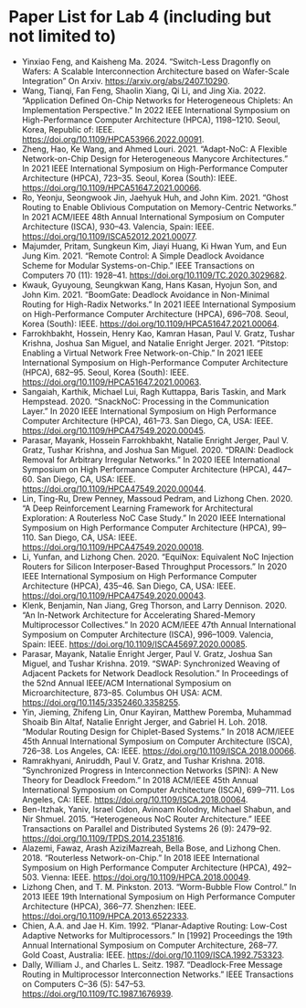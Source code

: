 # Paper List for Lab 4 (including but not limited to)
- Yinxiao Feng, and Kaisheng Ma. 2024. “Switch-Less Dragonfly on Wafers: A Scalable Interconnection Architecture based on Wafer-Scale Integration” On Arxiv. https://arxiv.org/abs/2407.10290.
- Wang, Tianqi, Fan Feng, Shaolin Xiang, Qi Li, and Jing Xia. 2022. “Application Defined On-Chip Networks for Heterogeneous Chiplets: An Implementation Perspective.” In 2022 IEEE International Symposium on High-Performance Computer Architecture (HPCA), 1198–1210. Seoul, Korea, Republic of: IEEE. https://doi.org/10.1109/HPCA53966.2022.00091.
- Zheng, Hao, Ke Wang, and Ahmed Louri. 2021. “Adapt-NoC: A Flexible Network-on-Chip Design for Heterogeneous Manycore Architectures.” In 2021 IEEE International Symposium on High-Performance Computer Architecture (HPCA), 723–35. Seoul, Korea (South): IEEE. https://doi.org/10.1109/HPCA51647.2021.00066.
- Ro, Yeonju, Seongwook Jin, Jaehyuk Huh, and John Kim. 2021. “Ghost Routing to Enable Oblivious Computation on Memory-Centric Networks.” In 2021 ACM/IEEE 48th Annual International Symposium on Computer Architecture (ISCA), 930–43. Valencia, Spain: IEEE. https://doi.org/10.1109/ISCA52012.2021.00077.
- Majumder, Pritam, Sungkeun Kim, Jiayi Huang, Ki Hwan Yum, and Eun Jung Kim. 2021. “Remote Control: A Simple Deadlock Avoidance Scheme for Modular Systems-on-Chip.” IEEE Transactions on Computers 70 (11): 1928–41. https://doi.org/10.1109/TC.2020.3029682.
- Kwauk, Gyuyoung, Seungkwan Kang, Hans Kasan, Hyojun Son, and John Kim. 2021. “BoomGate: Deadlock Avoidance in Non-Minimal Routing for High-Radix Networks.” In 2021 IEEE International Symposium on High-Performance Computer Architecture (HPCA), 696–708. Seoul, Korea (South): IEEE. https://doi.org/10.1109/HPCA51647.2021.00064.
- Farrokhbakht, Hossein, Henry Kao, Kamran Hasan, Paul V. Gratz, Tushar Krishna, Joshua San Miguel, and Natalie Enright Jerger. 2021. “Pitstop: Enabling a Virtual Network Free Network-on-Chip.” In 2021 IEEE International Symposium on High-Performance Computer Architecture (HPCA), 682–95. Seoul, Korea (South): IEEE. https://doi.org/10.1109/HPCA51647.2021.00063.
- Sangaiah, Karthik, Michael Lui, Ragh Kuttappa, Baris Taskin, and Mark Hempstead. 2020. “SnackNoC: Processing in the Communication Layer.” In 2020 IEEE International Symposium on High Performance Computer Architecture (HPCA), 461–73. San Diego, CA, USA: IEEE. https://doi.org/10.1109/HPCA47549.2020.00045.
- Parasar, Mayank, Hossein Farrokhbakht, Natalie Enright Jerger, Paul V. Gratz, Tushar Krishna, and Joshua San Miguel. 2020. “DRAIN: Deadlock Removal for Arbitrary Irregular Networks.” In 2020 IEEE International Symposium on High Performance Computer Architecture (HPCA), 447–60. San Diego, CA, USA: IEEE. https://doi.org/10.1109/HPCA47549.2020.00044.
- Lin, Ting-Ru, Drew Penney, Massoud Pedram, and Lizhong Chen. 2020. “A Deep Reinforcement Learning Framework for Architectural Exploration: A Routerless NoC Case Study.” In 2020 IEEE International Symposium on High Performance Computer Architecture (HPCA), 99–110. San Diego, CA, USA: IEEE. https://doi.org/10.1109/HPCA47549.2020.00018.
- Li, Yunfan, and Lizhong Chen. 2020. “EquiNox: Equivalent NoC Injection Routers for Silicon Interposer-Based Throughput Processors.” In 2020 IEEE International Symposium on High Performance Computer Architecture (HPCA), 435–46. San Diego, CA, USA: IEEE. https://doi.org/10.1109/HPCA47549.2020.00043.
- Klenk, Benjamin, Nan Jiang, Greg Thorson, and Larry Dennison. 2020. “An In-Network Architecture for Accelerating Shared-Memory Multiprocessor Collectives.” In 2020 ACM/IEEE 47th Annual International Symposium on Computer Architecture (ISCA), 996–1009. Valencia, Spain: IEEE. https://doi.org/10.1109/ISCA45697.2020.00085.
- Parasar, Mayank, Natalie Enright Jerger, Paul V. Gratz, Joshua San Miguel, and Tushar Krishna. 2019. “SWAP: Synchronized Weaving of Adjacent Packets for Network Deadlock Resolution.” In Proceedings of the 52nd Annual IEEE/ACM International Symposium on Microarchitecture, 873–85. Columbus OH USA: ACM. https://doi.org/10.1145/3352460.3358255.
- Yin, Jieming, Zhifeng Lin, Onur Kayiran, Matthew Poremba, Muhammad Shoaib Bin Altaf, Natalie Enright Jerger, and Gabriel H. Loh. 2018. “Modular Routing Design for Chiplet-Based Systems.” In 2018 ACM/IEEE 45th Annual International Symposium on Computer Architecture (ISCA), 726–38. Los Angeles, CA: IEEE. https://doi.org/10.1109/ISCA.2018.00066.
- Ramrakhyani, Aniruddh, Paul V. Gratz, and Tushar Krishna. 2018. “Synchronized Progress in Interconnection Networks (SPIN): A New Theory for Deadlock Freedom.” In 2018 ACM/IEEE 45th Annual International Symposium on Computer Architecture (ISCA), 699–711. Los Angeles, CA: IEEE. https://doi.org/10.1109/ISCA.2018.00064.
- Ben-Itzhak, Yaniv, Israel Cidon, Avinoam Kolodny, Michael Shabun, and Nir Shmuel. 2015. “Heterogeneous NoC Router Architecture.” IEEE Transactions on Parallel and Distributed Systems 26 (9): 2479–92. https://doi.org/10.1109/TPDS.2014.2351816.
- Alazemi, Fawaz, Arash AziziMazreah, Bella Bose, and Lizhong Chen. 2018. “Routerless Network-on-Chip.” In 2018 IEEE International Symposium on High Performance Computer Architecture (HPCA), 492–503. Vienna: IEEE. https://doi.org/10.1109/HPCA.2018.00049.
- Lizhong Chen, and T. M. Pinkston. 2013. “Worm-Bubble Flow Control.” In 2013 IEEE 19th International Symposium on High Performance Computer Architecture (HPCA), 366–77. Shenzhen: IEEE. https://doi.org/10.1109/HPCA.2013.6522333.
- Chien, A.A. and Jae H. Kim. 1992. “Planar-Adaptive Routing: Low-Cost Adaptive Networks for Multiprocessors.” In [1992] Proceedings the 19th Annual International Symposium on Computer Architecture, 268–77. Gold Coast, Australia: IEEE. https://doi.org/10.1109/ISCA.1992.753323.
- Dally, William J., and Charles L. Seitz. 1987. “Deadlock-Free Message Routing in Multiprocessor Interconnection Networks.” IEEE Transactions on Computers C–36 (5): 547–53. https://doi.org/10.1109/TC.1987.1676939.
